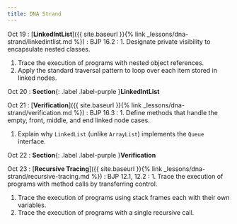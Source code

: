 ```yaml
---
title: DNA Strand
---
```


Oct 19
: [**LinkedIntList**]({{ site.baseurl }}{% link _lessons/dna-strand/linkedintlist.md %})
  : BJP 16.2
: 1. Designate private visibility to encapsulate nested classes.
  1. Trace the execution of programs with nested object references.
  1. Apply the standard traversal pattern to loop over each item stored in linked nodes.

Oct 20
: **Section**{: .label .label-purple }**LinkedIntList**

Oct 21
: [**Verification**]({{ site.baseurl }}{% link _lessons/dna-strand/verification.md %})
  : BJP 16.3
: 1. Define methods that handle the empty, front, middle, and end linked node cases.
  1. Explain why `LinkedList` (unlike `ArrayList`) implements the `Queue` interface.

Oct 22
: **Section**{: .label .label-purple }**Verification**

Oct 23
: [**Recursive Tracing**]({{ site.baseurl }}{% link _lessons/dna-strand/recursive-tracing.md %})
  : BJP 12.1, 12.2
: 1. Trace the execution of programs with method calls by transferring control.
  1. Trace the execution of programs using stack frames each with their own variables.
  1. Trace the execution of programs with a single recursive call.
